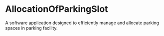# AllocationOfParkingSlot
 A software application designed to efficiently manage and allocate parking spaces in parking facility.
